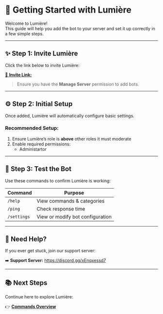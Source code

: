 # 🚀 Getting Started with Lumière

Welcome to Lumière!  
This guide will help you add the bot to your server and set it up correctly in a few simple steps.

---

## ✨ Step 1: Invite Lumière

Click the link below to invite Lumière:

[🔗 **Invite Link:**](https://discord.com/oauth2/authorize?client_id=YOUR_CLIENT_ID&permissions=8&integration_type=0&scope=applications.commands+bot)

> Ensure you have the **Manage Server** permission to add bots.

---

## ⚙️ Step 2: Initial Setup

Once added, Lumière will automatically configure basic settings.

### Recommended Setup:

1. Ensure Lumière’s role is **above** other roles it must moderate  
2. Enable required permissions:
   - Administartor

---

## 🧪 Step 3: Test the Bot

Use these commands to confirm Lumière is working:

| Command | Purpose |
|---------|----------|
| `/help` | View commands & categories |
| `/ping` | Check response time |
| `/settings` | View or modify bot configuration |

---

## 🛟 Need Help?

If you ever get stuck, join our support server:

➡️ **Support Server:** https://discord.gg/xEnqxessd7

---

## 📚 Next Steps

Continue here to explore Lumière:

👉 **[Commands Overview](./commands/README.md)**  
